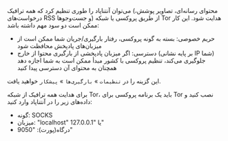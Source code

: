 می‌توان آنتناپاد را طوری تنظیم کرد که همه ترافیک (محتوای رسانه‌ای، تصاویر پوشش، درخواست‌های RSS و جست‌وجوها) از طریق پروکسی یا شبکه Tor هدایت شود. این کار ممکن است دو سود مهم داشته باشد:

- حریم خصوصی: بسته به گونه پروکسی، رفتار بارگیری/جریان شما ممکن است از میزبان‌های پادپخش محافظت شود
- دسترسی: اگر میزبان پادپخشی از بارگیری محتوا از خارج (بر پایه نشانی IP شما) جلوگیری می‌کند، تنظیم پروکسی با کشور مبدأ ممکن است به شما اجازه دهد همچنان به محتوای آن دسترسی پیدا کنید

این گزینه را در `تنظیمات` » `بارگیری‌ها` » `پیشکار` خواهید یافت.

برای هدایت همه ترافیک از شبکه Tor، باید یک برنامه پروکسی برای Tor نصب کنید و داده‌های زیر را در آنتناپاد وارد کنید:

- گونه: SOCKS
- میزبان: "localhost" یا "127.0.0.1"
- درگاه(پورت): "9050"
